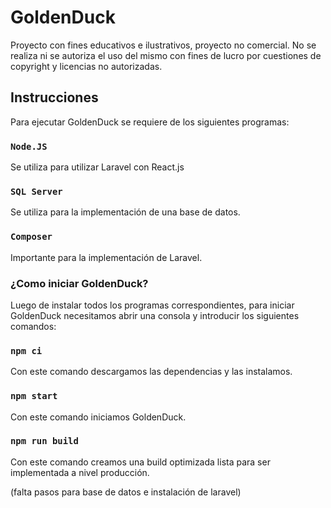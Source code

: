 # GoldenDuck
Proyecto con fines educativos e ilustrativos, proyecto no comercial. No se realiza ni se autoriza el uso del mismo con fines de lucro por cuestiones de copyright y licencias no autorizadas.

## Instrucciones
Para ejecutar GoldenDuck se requiere de los siguientes programas:

### `Node.JS`
Se utiliza para utilizar Laravel con React.js

### `SQL Server`
Se utiliza para la implementación de una base de datos.

### `Composer`
Importante para la implementación de Laravel.

### ¿Como iniciar GoldenDuck?
Luego de instalar todos los programas correspondientes, para iniciar GoldenDuck necesitamos abrir una consola y introducir los siguientes comandos:

### `npm ci`
Con este comando descargamos las dependencias y las instalamos.

### `npm start`
Con este comando iniciamos GoldenDuck.

### `npm run build`
Con este comando creamos una build optimizada lista para ser implementada a nivel producción.


(falta pasos para base de datos e instalación de laravel)
